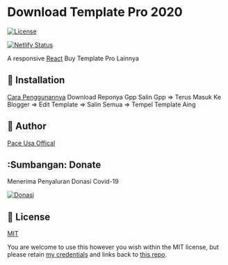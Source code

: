 # Download Template Pro 2020

[![License](https://img.shields.io/mrlinkerrorsystem/license-MIT-blue.svg?style=flat-square)](https://github.com/mrlinkerrorsystem/KumpulanTemplateBloggerPRO/blob/master/LICENSE)

<p>
  <a href="#" target="_blank">
    <img src="https://cdn.pixabay.com/photo/2019/02/03/03/51/hacker-3971821_1280.png" alt="Netlify Status" />
  </a>
</p>

A responsive [React](http://instagram.com/cyber_mrlinkerrorsystemoffical) Buy Template Pro Lainnya

## 🚀 Installation

[Cara Penggunannya](/) Download Reponya Gpp Salin Gpp => Terus Masuk Ke Blogger => Edit Template => Salin Semua => Tempel Template Aing

## 🐾 Author

[Pace Usa Offical](https://github.com/ahmadchen)

## :Sumbangan: Donate

Menerima Penyaluran Donasi Covid-19 

<a href="https://www.instagram.com/cyber_mrlinkerrorsystemoffical" target="_blank"><img src="https://www.buymeacoffee.com/assets/img/custom_images/black_img.png" alt="Donasi" style="height: auto !important;width: auto !important;" ></a>

## 🌴 License

[MIT](https://github.com/mrlinkerrorsystem/KumpulanTemplateBloggerPRO/blob/master/LICENSE)

You are welcome to use this however you wish within the MIT license, but please retain [my credentials](https://developerpaceusa.blogspot.com) and links back to [this repo](https://github.com/mrlinkerrorsystem/KumpulanTemplateBloggerPRO).
